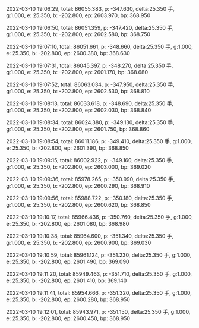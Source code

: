 2022-03-10 19:06:29, total: 86055.383, p: -347.630, delta:25.350 手, g:1.000, e: 25.350, b: -202.800, ep: 2603.970, bp: 368.950

2022-03-10 19:06:50, total: 86051.359, p: -347.420, delta:25.350 手, g:1.000, e: 25.350, b: -202.800, ep: 2602.580, bp: 368.750

2022-03-10 19:07:10, total: 86051.661, p: -348.660, delta:25.350 手, g:1.000, e: 25.350, b: -202.800, ep: 2600.380, bp: 368.630

2022-03-10 19:07:31, total: 86045.397, p: -348.270, delta:25.350 手, g:1.000, e: 25.350, b: -202.800, ep: 2601.170, bp: 368.680

2022-03-10 19:07:52, total: 86063.034, p: -347.950, delta:25.350 手, g:1.000, e: 25.350, b: -202.800, ep: 2602.530, bp: 368.810

2022-03-10 19:08:13, total: 86033.618, p: -348.690, delta:25.350 手, g:1.000, e: 25.350, b: -202.800, ep: 2602.030, bp: 368.840

2022-03-10 19:08:34, total: 86024.380, p: -349.130, delta:25.350 手, g:1.000, e: 25.350, b: -202.800, ep: 2601.750, bp: 368.860

2022-03-10 19:08:54, total: 86011.186, p: -349.410, delta:25.350 手, g:1.000, e: 25.350, b: -202.800, ep: 2601.390, bp: 368.850

2022-03-10 19:09:15, total: 86002.922, p: -349.160, delta:25.350 手, g:1.000, e: 25.350, b: -202.800, ep: 2603.000, bp: 369.020

2022-03-10 19:09:36, total: 85978.265, p: -350.990, delta:25.350 手, g:1.000, e: 25.350, b: -202.800, ep: 2600.290, bp: 368.910

2022-03-10 19:09:56, total: 85988.722, p: -350.180, delta:25.350 手, g:1.000, e: 25.350, b: -202.800, ep: 2600.620, bp: 368.850

2022-03-10 19:10:17, total: 85966.436, p: -350.760, delta:25.350 手, g:1.000, e: 25.350, b: -202.800, ep: 2601.080, bp: 368.980

2022-03-10 19:10:38, total: 85964.600, p: -351.340, delta:25.350 手, g:1.000, e: 25.350, b: -202.800, ep: 2600.900, bp: 369.030

2022-03-10 19:10:59, total: 85961.124, p: -351.230, delta:25.350 手, g:1.000, e: 25.350, b: -202.800, ep: 2601.490, bp: 369.090

2022-03-10 19:11:20, total: 85949.463, p: -351.710, delta:25.350 手, g:1.000, e: 25.350, b: -202.800, ep: 2601.410, bp: 369.140

2022-03-10 19:11:41, total: 85954.666, p: -351.320, delta:25.350 手, g:1.000, e: 25.350, b: -202.800, ep: 2600.280, bp: 368.950

2022-03-10 19:12:01, total: 85943.971, p: -351.150, delta:25.350 手, g:1.000, e: 25.350, b: -202.800, ep: 2600.450, bp: 368.950